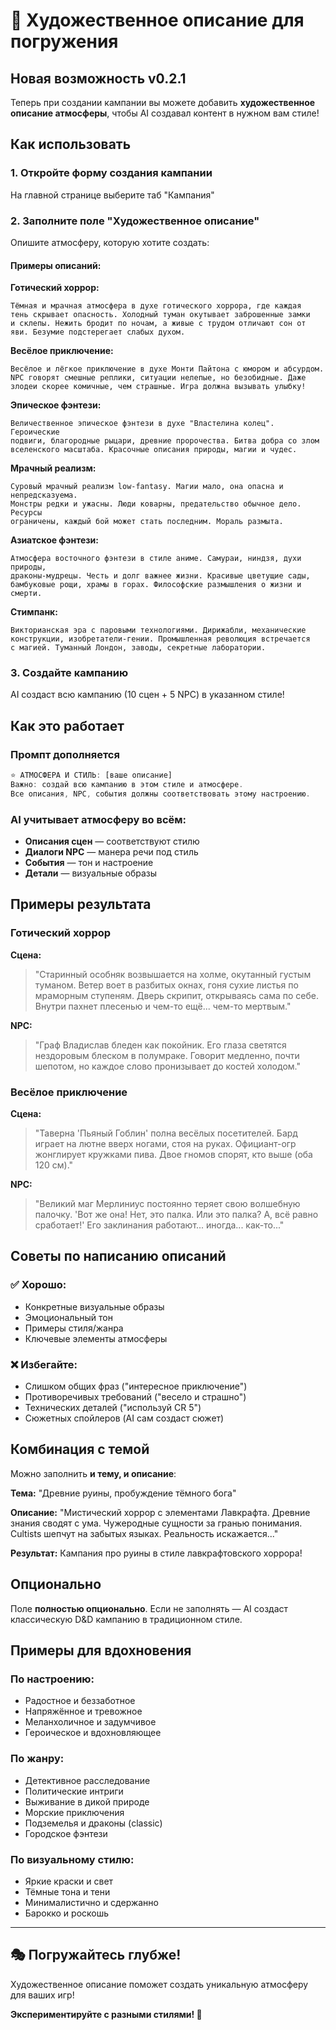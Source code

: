 # 🎨 Художественное описание для погружения

## Новая возможность v0.2.1

Теперь при создании кампании вы можете добавить **художественное описание атмосферы**, чтобы AI создавал контент в нужном вам стиле!

## Как использовать

### 1. Откройте форму создания кампании

На главной странице выберите таб "Кампания"

### 2. Заполните поле "Художественное описание"

Опишите атмосферу, которую хотите создать:

#### Примеры описаний:

**Готический хоррор:**
```
Тёмная и мрачная атмосфера в духе готического хоррора, где каждая 
тень скрывает опасность. Холодный туман окутывает заброшенные замки 
и склепы. Нежить бродит по ночам, а живые с трудом отличают сон от 
яви. Безумие подстерегает слабых духом.
```

**Весёлое приключение:**
```
Весёлое и лёгкое приключение в духе Монти Пайтона с юмором и абсурдом. 
NPC говорят смешные реплики, ситуации нелепые, но безобидные. Даже 
злодеи скорее комичные, чем страшные. Игра должна вызывать улыбку!
```

**Эпическое фэнтези:**
```
Величественное эпическое фэнтези в духе "Властелина колец". Героические 
подвиги, благородные рыцари, древние пророчества. Битва добра со злом 
вселенского масштаба. Красочные описания природы, магии и чудес.
```

**Мрачный реализм:**
```
Суровый мрачный реализм low-fantasy. Магии мало, она опасна и непредсказуема. 
Монстры редки и ужасны. Люди коварны, предательство обычное дело. Ресурсы 
ограничены, каждый бой может стать последним. Мораль размыта.
```

**Азиатское фэнтези:**
```
Атмосфера восточного фэнтези в стиле аниме. Самураи, ниндзя, духи природы, 
драконы-мудрецы. Честь и долг важнее жизни. Красивые цветущие сады, 
бамбуковые рощи, храмы в горах. Философские размышления о жизни и смерти.
```

**Стимпанк:**
```
Викторианская эра с паровыми технологиями. Дирижабли, механические 
конструкции, изобретатели-гении. Промышленная революция встречается 
с магией. Туманный Лондон, заводы, секретные лаборатории.
```

### 3. Создайте кампанию

AI создаст всю кампанию (10 сцен + 5 NPC) в указанном стиле!

## Как это работает

### Промпт дополняется

```typescript
⭐ АТМОСФЕРА И СТИЛЬ: [ваше описание]
Важно: создай всю кампанию в этом стиле и атмосфере. 
Все описания, NPC, события должны соответствовать этому настроению.
```

### AI учитывает атмосферу во всём:

- **Описания сцен** — соответствуют стилю
- **Диалоги NPC** — манера речи под стиль
- **События** — тон и настроение
- **Детали** — визуальные образы

## Примеры результата

### Готический хоррор

**Сцена:**
> "Старинный особняк возвышается на холме, окутанный густым туманом. 
> Ветер воет в разбитых окнах, гоня сухие листья по мраморным ступеням. 
> Дверь скрипит, открываясь сама по себе. Внутри пахнет плесенью и 
> чем-то ещё... чем-то мертвым."

**NPC:**
> "Граф Владислав бледен как покойник. Его глаза светятся нездоровым 
> блеском в полумраке. Говорит медленно, почти шепотом, но каждое слово 
> пронизывает до костей холодом."

### Весёлое приключение

**Сцена:**
> "Таверна 'Пьяный Гоблин' полна весёлых посетителей. Бард играет на 
> лютне вверх ногами, стоя на руках. Официант-огр жонглирует кружками 
> пива. Двое гномов спорят, кто выше (оба 120 см)."

**NPC:**
> "Великий маг Мерлиниус постоянно теряет свою волшебную палочку. 
> 'Вот же она! Нет, это палка. Или это палка? А, всё равно сработает!' 
> Его заклинания работают... иногда... как-то..."

## Советы по написанию описаний

### ✅ Хорошо:
- Конкретные визуальные образы
- Эмоциональный тон
- Примеры стиля/жанра
- Ключевые элементы атмосферы

### ❌ Избегайте:
- Слишком общих фраз ("интересное приключение")
- Противоречивых требований ("весело и страшно")
- Технических деталей ("используй CR 5")
- Сюжетных спойлеров (AI сам создаст сюжет)

## Комбинация с темой

Можно заполнить **и тему, и описание**:

**Тема:** "Древние руины, пробуждение тёмного бога"

**Описание:** "Мистический хоррор с элементами Лавкрафта. Древние 
знания сводят с ума. Чужеродные сущности за гранью понимания. Cultists 
шепчут на забытых языках. Реальность искажается..."

**Результат:** Кампания про руины в стиле лавкрафтовского хоррора!

## Опционально

Поле **полностью опционально**. Если не заполнять — AI создаст 
классическую D&D кампанию в традиционном стиле.

## Примеры для вдохновения

### По настроению:
- Радостное и беззаботное
- Напряжённое и тревожное  
- Меланхоличное и задумчивое
- Героическое и вдохновляющее

### По жанру:
- Детективное расследование
- Политические интриги
- Выживание в дикой природе
- Морские приключения
- Подземелья и драконы (classic)
- Городское фэнтези

### По визуальному стилю:
- Яркие краски и свет
- Тёмные тона и тени
- Минималистично и сдержанно
- Барокко и роскошь

---

## 🎭 Погружайтесь глубже!

Художественное описание поможет создать уникальную атмосферу для ваших игр!

**Экспериментируйте с разными стилями! 🎨**

